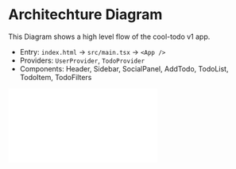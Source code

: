 # Architechture Diagram

This Diagram shows a high level flow of the cool-todo v1 app.

- Entry: `index.html` → `src/main.tsx` → `<App />`
- Providers: `UserProvider`, `TodoProvider`
- Components: Header, Sidebar, SocialPanel, AddTodo, TodoList, TodoItem, TodoFilters

![Architecture Map](./architecture-map.pdf)
